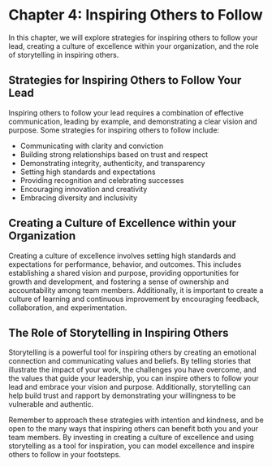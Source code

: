 Chapter 4: Inspiring Others to Follow
=====================================

In this chapter, we will explore strategies for inspiring others to follow your lead, creating a culture of excellence within your organization, and the role of storytelling in inspiring others.

Strategies for Inspiring Others to Follow Your Lead
---------------------------------------------------

Inspiring others to follow your lead requires a combination of effective communication, leading by example, and demonstrating a clear vision and purpose. Some strategies for inspiring others to follow include:

* Communicating with clarity and conviction
* Building strong relationships based on trust and respect
* Demonstrating integrity, authenticity, and transparency
* Setting high standards and expectations
* Providing recognition and celebrating successes
* Encouraging innovation and creativity
* Embracing diversity and inclusivity

Creating a Culture of Excellence within your Organization
---------------------------------------------------------

Creating a culture of excellence involves setting high standards and expectations for performance, behavior, and outcomes. This includes establishing a shared vision and purpose, providing opportunities for growth and development, and fostering a sense of ownership and accountability among team members. Additionally, it is important to create a culture of learning and continuous improvement by encouraging feedback, collaboration, and experimentation.

The Role of Storytelling in Inspiring Others
--------------------------------------------

Storytelling is a powerful tool for inspiring others by creating an emotional connection and communicating values and beliefs. By telling stories that illustrate the impact of your work, the challenges you have overcome, and the values that guide your leadership, you can inspire others to follow your lead and embrace your vision and purpose. Additionally, storytelling can help build trust and rapport by demonstrating your willingness to be vulnerable and authentic.

Remember to approach these strategies with intention and kindness, and be open to the many ways that inspiring others can benefit both you and your team members. By investing in creating a culture of excellence and using storytelling as a tool for inspiration, you can model excellence and inspire others to follow in your footsteps.


